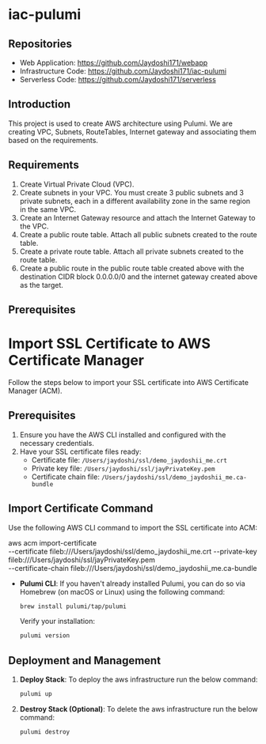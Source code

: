# iac-pulumi

## Repositories
- Web Application: https://github.com/Jaydoshi171/webapp
- Infrastructure Code: https://github.com/Jaydoshi171/iac-pulumi 
- Serverless Code: https://github.com/Jaydoshi171/serverless

## Introduction

This project is used to create AWS architecture using Pulumi. We are creating VPC, Subnets, RouteTables, Internet gateway and associating them based on the requirements.

## Requirements

1. Create Virtual Private Cloud (VPC).
2. Create subnets in your VPC. You must create 3 public subnets and 3 private subnets, each in a different availability zone in the same region in the same VPC.
3. Create an Internet Gateway resource and attach the Internet Gateway to the VPC.
4. Create a public route table. Attach all public subnets created to the route table.
5. Create a private route table. Attach all private subnets created to the route table.
6. Create a public route in the public route table created above with the destination CIDR block 0.0.0.0/0 and the internet gateway created above as the target.

## Prerequisites
# Import SSL Certificate to AWS Certificate Manager

Follow the steps below to import your SSL certificate into AWS Certificate Manager (ACM).

## Prerequisites
1. Ensure you have the AWS CLI installed and configured with the necessary credentials.
2. Have your SSL certificate files ready:
   - Certificate file: `/Users/jaydoshi/ssl/demo_jaydoshii_me.crt`
   - Private key file: `/Users/jaydoshi/ssl/jayPrivateKey.pem`
   - Certificate chain file: `/Users/jaydoshi/ssl/demo_jaydoshii_me.ca-bundle`

## Import Certificate Command

Use the following AWS CLI command to import the SSL certificate into ACM:

aws acm import-certificate \
  --certificate fileb:///Users/jaydoshi/ssl/demo_jaydoshii_me.crt
  --private-key fileb:///Users/jaydoshi/ssl/jayPrivateKey.pem \
  --certificate-chain fileb:///Users/jaydoshi/ssl/demo_jaydoshii_me.ca-bundle

- **Pulumi CLI**: If you haven't already installed Pulumi, you can do so via Homebrew (on macOS or Linux) using the following command:

   ```sh
   brew install pulumi/tap/pulumi
   ```

   Verify your installation:

   ```sh
   pulumi version
   ```

## Deployment and Management

1. **Deploy Stack**: To deploy the aws infrastructure run the below command:

   ```sh
   pulumi up
   ```


2. **Destroy Stack (Optional)**: To delete the aws infrastructure run the below command:

   ```sh
   pulumi destroy
   ```



